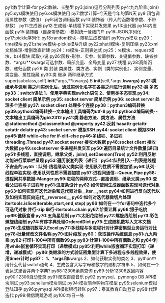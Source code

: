 py1:数学计算-for
py2:数轴、长整型
py3:join()逗号分割列表
py4:九九阶乘.join()
py5:sys模块使用
py6:os模块使用
py7:数学计算-今天是今年的第N天
py8:闭包调用属性参数（数值）
py9:闭包调用函数
py10:装饰器（传入的函数带参数、不带参数）
py11:生成器
py12:生成器-单线程下实现并发效果
py13:迭代器
py14:内置函数
py15:装饰器（自身带参数）-模拟统一登陆门户
py16:JSON序列化
py17:pickle序列化
py18:random模块--随机生成校验码
py19:sys模块
py20：time模块
py21:shelve模块-pickle模块升级
py22:shutil模块-复制压缩
py23:xml文档处理-增删改查新建
py24：re模块-正则表达式
py25：re模块、request模块，bs4模块 爬取小说
py26:函数-形参、实参、位置参数、关键值参数、缺省参数、*args/**kwargs可选参数、局部变量、全局变量
py27:线程
py28:高阶函数、递归函数
py29:类 封装 类属性、类方法、实例（类的实例化）、实例变量、类变量、属性隐藏
py30:类 继承 两种继承方式 super(subclass,self).__init__(*args,**kwargs)   B.__init__(self,*args,**kwargs)
py31:类 继承与调用 类之间实例化后，通过实例化名字在各类之间进行调用
py32:类 多态
py33：switch语法 1、使用字典实现switch语句 2、使用类多态实现
py34: socket client 简单示例
py35: socket server 简单示例
py36: socket server 处理多个连接
py37: socket client 处理多个连接
py38：python3编码转换
py39:python2编码转换--文本输出工具编码为utf-8
py40:python2编码转换--文本输出工具编码为gbk2312
py41:类 静态方法、类方法、属性方法 @staticmethod @classmethod @property
py42:反射  hasattr getattr setattr delattr
py43: socket server 模拟SSH
py44: socket client 模拟SSH
py45:循环 while-else for  if-elif-else
py46:多线程、多进程 threading.Thread
py47:socket server 接收大数据
py48:socket client 接收大数据
py49:socketserver 多进程并发交互
py50:遍历目录统计文件数量(递归)
py51:多线程，直接调用，继承父类，join(),setDaemon(True)
py52:利用反射功能进行菜单栏呈现
py53:遍历嵌套列表（递归）
py54:队列引入--列表是线程不安全的
py55：队列-线程继承父类实现-使用队列性质不需要加锁
py56:队列-线程单独实现-使用队列性质不需要加锁
py57:进程间通信--Queue,Pipe
py58:进程间共享数据-Manger
py59:进程的两种方式--直接调用、继承父类
py60:查看父进程与子进程号
py61:进度条设计
py62:如何使用生成器函数实现可迭代对象
py63:如何实现可迭代对象和迭代器对象__iter__,__next__
py64:如何进行反向迭代以及如何实现反向迭代__reversed__
py65:如何对迭代器做切片处理itertools.islice(iterable,start,end,step)
py66:如何在一个for语句中迭代多个可迭代对象 并行-zip 串行-itertools.chain
py67:阶乘计算
py68:猴子吃桃
py69:健康食谱
py70:五角星绘制
py71:太阳花绘制
py72:螺旋线绘制
py73:彩色螺旋线绘制
py74:有序字典处理OrderedDict
py75:生成随机数写入文本文档
py76:生成随机数写入Excel
py77:多线程与多进程针对计算密集型业务运行对比
py78:批量修改文件名称
py79:图片缩放
py80：获取操作系统信息
py81:九九阶乘
py82:打印1-100中所有偶数99.py
py83:计算1-100中所有偶数之和
py84:利用while嵌套循环实现打印（递增模式)
py85:利用while嵌套循环实现打印（递增，递减模式） 
py86:类继承的方式验证密集型计算下多进程与多线程效果，使用timer计时
py87：
1、*args和**kwargs
2、如何获取实例的类名 
3、python中用什么代替switch语句
4、生成包含大写字母和数字的随机字符串
5、如何在一个表达式里合并两个字典?
py88:12306余票查询
py89:分析12306返回内容
py90:12306自动登录
py91:爬取百度音乐
py92:pymysql、pymongo DB API模块测试
py93:senelium模块测试
py94:模拟简单购物车模型
py95:selenium模拟登陆知乎
py96:pymysql API模拟银行转账
py97：泰其教育自动登录
py98:代理迭代
py99:微信跳跳游戏
py100:每日一练










